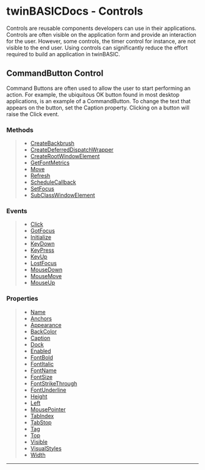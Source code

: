 # twinBASICDocs - Controls #
Controls are reusable components developers can use in their applications. Controls are often visible on the application form and provide an interaction for the user. However, some controls, the timer control for instance, are not visible to the end user. Using controls can significantly reduce the effort required to build an application in twinBASIC.

## CommandButton Control
Command Buttons are often used to allow the user to start performing an action. For example, the ubiquitous OK button found in most desktop applications, is an example of a CommandButton. To change the text that appears on the button, set the Caption property. Clicking on a button will raise the Click event.

### Methods
> - [CreateBackbrush](methods.md#createbackbrush)
> - [CreateDeferredDispatchWrapper](methods.md#createdeferreddispatchwrapper)
> - [CreateRootWindowElement](methods.md#createrootwindowelement)
> - [GetFontMetrics](methods.md#getfontmetrics)
> - [Move](methods.md#move)
> - [Refresh](methods.md#refresh)
> - [ScheduleCallback](methods.md#schedulecallback)
> - [SetFocus](methods.md#setfocus)
> - [SubClassWindowElement](methods.md#subclasswindowelement)

### Events
> - [Click](events.md#click)
> - [GotFocus](events.md#gotfocus)
> - [Initialize](events.md#initialize)
> - [KeyDown](events.md#keydown)
> - [KeyPress](events.md#keypress)
> - [KeyUp](events.md#keyup)
> - [LostFocus](events.md#lostfocus)
> - [MouseDown](events.md#mousedown)
> - [MouseMove](events.md#mousemove)
> - [MouseUp](events.md#mouseup)

### Properties
> - [Name](properties.md#name)
> - [Anchors](properties.md#anchors)
> - [Appearance](properties.md#appearance)
> - [BackColor](properties.md#backcolor)
> - [Caption](properties.md#caption)
> - [Dock](properties.md#dock)
> - [Enabled](properties.md#enabled)
> - [FontBold](properties.md#fontbold)
> - [FontItalic](properties.md#fontitalic)
> - [FontName](properties.md#fontname)
> - [FontSize](properties.md#fontsize)
> - [FontStrikeThrough](properties.md#fontstrikethrough)
> - [FontUnderline](properties.md#fontunderline)
> - [Height](properties.md#height)
> - [Left](properties.md#left)
> - [MousePointer](properties.md#mousepointer)
> - [TabIndex](properties.md#tabindex)
> - [TabStop](properties.md#tabstop)
> - [Tag](properties.md#tag)
> - [Top](properties.md#top)
> - [Visible](properties.md#visible)
> - [VisualStyles](properties.md#visualstyles)
> - [Width](properties.md#width)

---

